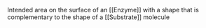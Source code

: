 Intended area on the surface of an [[Enzyme]] with a shape that is complementary to the shape of a [[Substrate]] molecule
